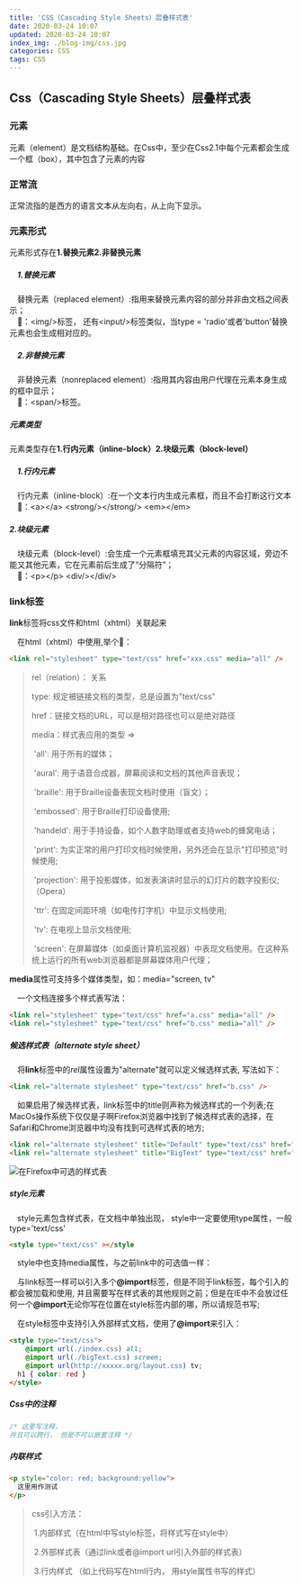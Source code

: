 ```yaml
---
title: 'CSS（Cascading Style Sheets）层叠样式表'
date: 2020-03-24 10:07
updated: 2020-03-24 10:07
index_img: ./blog-img/css.jpg
categories: CSS
tags: CSS
---
```


<h2>Css（Cascading Style Sheets）层叠样式表</h2>

<h3>元素</h3>

<p>元素（element）是文档结构基础。在Css中，至少在Css2.1中每个元素都会生成一个框（box），其中包含了元素的内容</p>

### 正常流

<p>正常流指的是西方的语言文本从左向右，从上向下显示。</p>

<h3>元素形式</h3>

<p>元素形式存在<strong>1.替换元素</strong><strong>2.非替换元素</strong></p>

##### &emsp;1.替换元素

<p>&emsp;替换元素（replaced element）:指用来替换元素内容的部分并非由文档之间表示；<br/>
  &emsp;🌰：&lt;img/&gt;标签， 还有&lt;input/&gt;标签类似，当type = 'radio'或者'button'替换元素也会生成相对应的。</p>

##### &emsp;2.非替换元素

<p>&emsp;非替换元素（nonreplaced element）:指用其内容由用户代理在元素本身生成的框中显示；<br/>
  &emsp;🌰：&lt;span/&gt;标签。</p>

##### 元素类型

<p>元素类型存在<strong>1.行内元素（inline-block）</strong><strong>2.块级元素（block-level）</strong></p>

##### &emsp;1.行内元素

<p>&emsp;行内元素（inline-block）:在一个文本行内生成元素框，而且不会打断这行文本<br/>
  &emsp;🌰：&lt;a&gt;&lt;/a&gt; &lt;strong/&gt;&lt;/strong/&gt; &lt;em&gt;&lt;/em&gt;</p>

##### 2.块级元素

<p>&emsp;块级元素（block-level）:会生成一个元素框填充其父元素的内容区域，旁边不能又其他元素，它在元素前后生成了“分隔符”；<br/>
  &emsp;🌰：&lt;p&gt;&lt;/p&gt; &lt;div/&gt;&lt;/div/&gt;</p>

### link标签

<p><strong>link</strong>标签将css文件和html（xhtml）关联起来</p>

<p>&emsp;在html（xhtml）中使用,举个🌰：</p>

```html
<link rel="stylesheet" type="text/css" href="xxx.css" media="all" />
```

>rel（relation）： 关系 
>
>type:  规定被链接文档的类型，总是设置为"text/css"
>
>href：链接文档的URL，可以是相对路径也可以是绝对路径
>
>media：样式表应用的类型  => 
>
>​			'all': 用于所有的媒体；
>
>​			'aural': 用于语音合成器，屏幕阅读和文档的其他声音表现；
>
>​			'braille': 用于Braille设备表现文档时使用（盲文）；
>
>​			'embossed': 用于Braille打印设备使用;
>
>​			'handeld': 用于手持设备，如个人数字助理或者支持web的蜂窝电话；
>
>​			'print': 为实正常的用户打印文档时候使用，另外还会在显示"打印预览"时候使用;
>
>​			'projection': 用于投影媒体，如发表演讲时显示的幻灯片的数字投影仪;（Opera）
>
>​			'ttr': 在固定间距环境（如电传打字机）中显示文档使用;
>
>​			'tv': 在电视上显示文档使用;
>
>​			'screen': 在屏幕媒体（如桌面计算机监视器）中表现文档使用。在这种系统上运行的所有web浏览器都是屏幕媒体用户代理；

<p><strong>media</strong>属性可支持多个媒体类型，如：media="screen, tv"</p>

<p>&emsp;一个文档连接多个样式表写法：</p>

```html
<link rel="stylesheet" type="text/css" href="a.css" media="all" />
<link rel="stylesheet" type="text/css" href="b.css" media="all" />
```

##### 候选样式表（alternate style sheet）

<p>&emsp;将<strong>link</strong>标签中的<em>rel</em>属性设置为"alternate"就可以定义候选样式表, 写法如下：</p>

```html
<link rel="alternate stylesheet" type="text/css" href="b.css" />
```

<p>&emsp;如果启用了候选样式表，link标签中的title则声称为候选样式的一个列表;在MacOs操作系统下仅仅是子啊Firefox浏览器中找到了候选样式表的选择，在Safari和Chrome浏览器中均没有找到可选样式表的地方;</p>

```html
<link rel="alternate stylesheet" title="Default" type="text/css" href="index.css" media="all"/>
<link rel="alternate stylesheet" title="BigText" type="text/css" href="./bigText.css" media="all"/>
```



![在Firefox中可选的样式表](https://moki-blog.oss-cn-chengdu.aliyuncs.com/blogImg/alternateCss.jpg)

##### style元素

<p>&emsp;style元素包含样式表，在文档中单独出现， style中一定要使用type属性，一般type='text/css'</p>

```html
<style type="text/css" ></style
```

<p>&emsp;style中也支持media属性，与之前link中的可选值一样：</p>

<p>&emsp;与link标签一样可以引入多个<strong>@import</strong>标签，但是不同于link标签，每个引入的都会被加载和使用, 并且需要写在样式表的其他规则之前；但是在IE中不会放过任何一个<strong>@import</strong>无论你写在位置在style标签内部的哪，所以请规范书写;</p>

<p>&emsp;在style标签中支持引入外部样式文档，使用了<strong>@import</strong>来引入：</p>

```html
<style type="text/css">
	@import url(./index.css) all;
    @import url(./bigText.css) screen;
    @import url(http://xxxxx.org/layout.css) tv;
  h1 { color: red }
</style>
```

##### Css中的注释

```css
/* 这里写注释，
并且可以跨行， 但是不可以嵌套注释 */
```

##### 内联样式

```html
<p style="color: red; background:yellow">
  这里用作测试
</p>
```

>css引入方法：
>
>​	1.内部样式（在html中写style标签，将样式写在style中）
>
>​	2.外部样式表（通过link或者@import url引入外部的样式表）
>
>​	3.行内样式 （如上代码写在html行内， 用style属性书写的样式）

